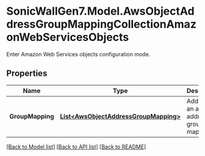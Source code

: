 # SonicWallGen7.Model.AwsObjectAddressGroupMappingCollectionAmazonWebServicesObjects
Enter Amazon Web Services objects configuration mode.

## Properties

Name | Type | Description | Notes
------------ | ------------- | ------------- | -------------
**GroupMapping** | [**List&lt;AwsObjectAddressGroupMapping&gt;**](AwsObjectAddressGroupMapping.md) | Add or Edit an aws address group mapping. | [optional] 

[[Back to Model list]](../README.md#documentation-for-models) [[Back to API list]](../README.md#documentation-for-api-endpoints) [[Back to README]](../README.md)

